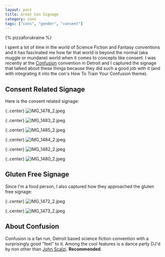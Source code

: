 ```yaml
---
layout: post
title: Great Con Signage
category: cons
tags: ["cons", "gender", "consent"]
---
```

{% pizzaforukraine  %}

I spent a lot of time in the world of Science Fiction and Fantasy conventions and it has fascinated me how far that world is beyond the normal (aka muggle or mundane) world when it comes to concepts like consent.  I was recently at the [Confusion](http://confusionsf.org/) convention in Detroit and I captured the signage that talked about these things because they did such a good job with it (and with integrating it into the con's How To Train Your Confusion theme).

## Consent Related Signage

Here is the consent related signage:

{:.center}
![IMG_1478_2.jpeg](/blog/assets/IMG_1478_2.jpeg)

{:.center}
![IMG_1483_2.jpeg](/blog/assets/IMG_1483_2.jpeg)

{:.center}
![IMG_1485_2.jpeg](/blog/assets/IMG_1485_2.jpeg)

{:.center}
![IMG_1484_2.jpeg](/blog/assets/IMG_1484_2.jpeg)

{:.center}
![IMG_1482_2.jpeg](/blog/assets/IMG_1482_2.jpeg)

{:.center}
![IMG_1480_2.jpeg](/blog/assets/IMG_1480_2.jpeg)

## Gluten Free Signage

Since I'm a food person, I also captured how they approached the gluten free signage:

{:.center}
![IMG_1472_2.jpeg](/blog/assets/IMG_1472_2.jpeg)

{:.center}
![IMG_1473_2.jpeg](/blog/assets/IMG_1473_2.jpeg)

## About Confusion

Confusion is a fan run, Detroit based science fiction convention with a surprisingly good "feel" to it. Among the cool features is a dance party DJ'd by non other than [John Scalzi](https://whatever.scalzi.com/).  **Recommended**.
